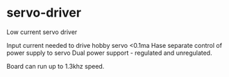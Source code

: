 # servo-driver
Low current servo driver

Input current needed to drive hobby servo <0.1ma
Hase separate control of power supply to servo 
Dual power support - regulated and unregulated.

Board can run up to 1.3khz speed.
